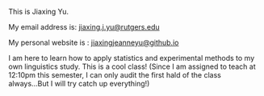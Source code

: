 This is Jiaxing Yu. 

My email address is: jiaxing.j.yu@rutgers.edu

My personal website is : jiaxingjeanneyu@github.io

I am here to learn how to apply statistics and experimental methods to my own linguistics study. This is a cool class! (Since I am assigned to teach at 12:10pm this semester, I can only audit the first hald of the class always...But I will try catch up everything!)

